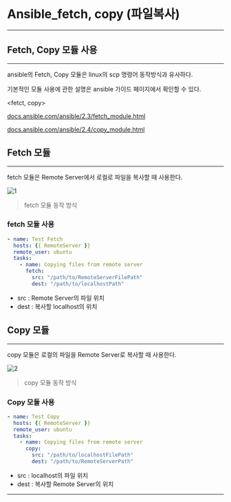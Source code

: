 # Ansible_fetch, copy (파일복사)

---

## Fetch, Copy 모듈 사용

---

ansible의 Fetch, Copy 모듈은 linux의 scp 명령어 동작방식과 유사하다.

기본적인 모듈 사용에 관한 설명은 ansible 가이드 페이지에서 확인할 수 있다.

<fetct, copy>

[docs.ansible.com/ansible/2.3/fetch_module.html](https://docs.ansible.com/ansible/2.3/fetch_module.html)

[docs.ansible.com/ansible/2.4/copy_module.html](https://docs.ansible.com/ansible/2.4/copy_module.html)

## Fetch 모듈

---

fetch 모듈은 Remote Server에서 로컬로 파일을 복사할 때 사용한다.

![1](https://user-images.githubusercontent.com/84123877/189779235-e48d38af-b368-4acf-bfb7-b4346fddedb1.png)

> fetch 모듈 동작 방식
> 

### fetch 모듈 사용

```yaml
- name: Test Fetch
  hosts: {{ RemoteServer }}
  remote_user: ubuntu
  tasks:
    - name: Copying files from remote server
      fetch:
        src: "/path/to/RemoteServerFilePath"
        dest: "/path/to/localhostPath"
```

- src : Remote Server의 파일 위치
- dest : 복사할 localhost의 위치

## Copy 모듈

---

copy 모듈은 로컬의 파일을 Remote Server로 복사할 때 사용한다.

![2](https://user-images.githubusercontent.com/84123877/189779237-de254791-8492-4349-b738-e4914aeea86d.png)

> copy 모듈 동작 방식
> 

### Copy 모듈 사용

```yaml
- name: Test Copy
  hosts: {{ RemoteServer }}
  remote_user: ubuntu
  tasks:
    - name: Copying files from remote server
      copy:
        src: "/path/to/localhostFilePath"
        dest: "/path/to/RemoteServerPath"
```

- src : localhost의 파일 위치
- dest : 복사할 Remote Server의 위치

---
